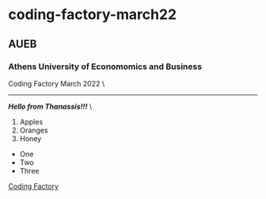 # coding-factory-march22
## AUEB
### Athens University of Economomics and Business
Coding Factory March 2022 \

---

***Hello from Thanassis!!!*** \

1. Apples
2. Oranges
3. Honey

- One
- Two
- Three

[Coding Factory](https://codingfactory.aueb.gr/)



